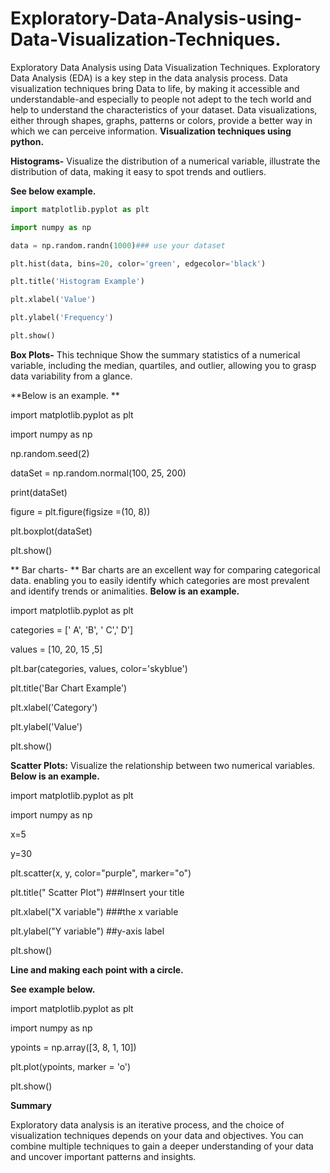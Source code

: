 # Exploratory-Data-Analysis-using-Data-Visualization-Techniques.

Exploratory Data Analysis using Data Visualization Techniques.
Exploratory Data Analysis (EDA) is a key step in the data analysis process. Data visualization techniques bring Data to life, by making it accessible and understandable-and especially to people not adept to the tech world and help to understand the characteristics of your dataset. Data visualizations, either through shapes, graphs, patterns or colors, provide a better way in which we can perceive information.
**Visualization techniques using python.** 

**Histograms-**  Visualize the distribution of a numerical variable, illustrate the distribution of data, making it easy to spot trends and outliers.

**See below example.**

```python
import matplotlib.pyplot as plt

import numpy as np

data = np.random.randn(1000)### use your dataset

plt.hist(data, bins=20, color='green', edgecolor='black')

plt.title('Histogram Example')

plt.xlabel('Value')

plt.ylabel('Frequency')

plt.show()
```

**Box Plots-**  This technique Show the summary statistics of a numerical variable, including the median, quartiles, and outlier, allowing you to grasp data variability from a glance.

**Below is an example. **

import matplotlib.pyplot as plt

import numpy as np

np.random.seed(2)

dataSet = np.random.normal(100, 25, 200)

print(dataSet)

figure = plt.figure(figsize =(10, 8))

plt.boxplot(dataSet)

plt.show()






** Bar charts- ** Bar charts are an excellent way for comparing categorical data. enabling you to easily identify which categories are most prevalent and identify trends or animalities.
**Below is an example.**

import matplotlib.pyplot as plt

categories = [' A', 'B', ' C',' D']

values = [10, 20, 15 ,5]

plt.bar(categories, values, color='skyblue')

plt.title('Bar Chart Example')

plt.xlabel('Category')

plt.ylabel('Value')

plt.show()



**Scatter Plots:**
Visualize the relationship between two numerical variables.
**Below is an example.**

import matplotlib.pyplot as plt

import numpy as np

x=5

y=30

plt.scatter(x, y, color="purple", marker="o")

plt.title(" Scatter Plot") ###Insert your title

plt.xlabel("X variable") ###the x variable

plt.ylabel("Y variable") ##y-axis label

plt.show()

**Line and making each point with a circle.**

**See example below.**

import matplotlib.pyplot as plt

import numpy as np


ypoints = np.array([3, 8, 1, 10])


plt.plot(ypoints, marker = 'o')

plt.show()


**Summary**

Exploratory data analysis is an iterative process, and the choice of visualization techniques depends on your data and objectives. You can combine multiple techniques to gain a deeper understanding of your data and uncover important patterns and insights.

